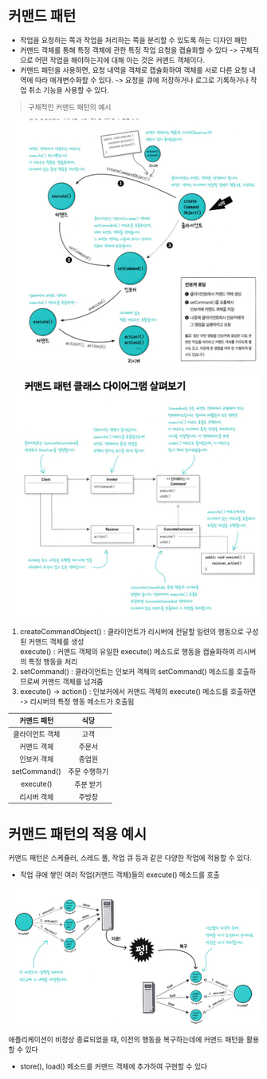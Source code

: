 # 커맨드 패턴

- 작업을 요청하는 쪽과 작업을 처리하는 쪽을 분리할 수 있도록 하는 디자인 패턴
- 커맨드 객체를 통해 특정 객체에 관한 특정 작업 요청을 캡슐화할 수 있다 -> 구체적으로 어떤 작업을 해야하는지에 대해 아는 것은 커맨드 객체이다.
- 커맨드 패턴을 사용하면, 요청 내역을 객체로 캡슐화하여 객체를 서로 다른 요청 내역에 따라 매개변수화할 수 있다. -> 요청을 큐에 저장하거나 로그로 기록하거나 작업 취소 기능을 사용할 수 있다.

> 구체적인 커맨드 패턴의 예시

![img.png](https://raw.githubusercontent.com/StudyForBetterLife/DesignPattern/main/img/command/img.png)

![img.png](https://github.com/StudyForBetterLife/DesignPattern/blob/main/img/command/img2.png)

1. createCommandObject() : 클라이언트가 리시버에 전달할 일련의 행동으로 구성된 커맨드 객체를 생성</br>execute() : 커맨드 객체의 유일한 execute() 메소드로 행동을 캡슐화하여
   리시버의 특정 행동을 처리
2. setCommand() : 클라이언트는 인보커 객체의 setCommand() 메소드를 호출하므로써 커맨드 객체를 넘겨줌
3. execute() -> action() : 인보커에서 커맨드 객체의 execute() 메소드를 호출하면 -> 리시버의 특정 행동 메소드가 호출됨

|    커맨드 패턴    |   식당    |
|:------------:|:-------:|
|   클라이언트 객체   |   고객    |
|    커맨드 객체    |   주문서   |
|    인보커 객체    |   종업원   |
| setCommand() | 주문 수행하기 |
|  execute()   |  주분 받기  |
|    리시버 객체    |   주방장   |

# 커맨드 패턴의 적용 예시

커맨드 패턴은 스케쥴러, 스레드 풀, 작업 큐 등과 같은 다양한 작업에 적용할 수 있다.

- 작업 큐에 쌓인 여러 작업(커맨드 객체)들의 execute() 메소드를 호출

![img.png](https://github.com/StudyForBetterLife/DesignPattern/blob/main/img/command/img3.png)

애플리케이션이 비정상 종료되었을 때, 이전의 행동을 복구하는데에 커맨드 패턴을 활용할 수 있다

- store(), load() 메소드를 커맨드 객체에 추가하여 구현할 수 있다
